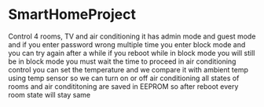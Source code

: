 # SmartHomeProject
Control 4 rooms, TV and air conditioning it has admin mode and guest mode and if you enter password wrong multiple time you enter block mode and you can try again after a while
if you reboot while in block mode you will still be in block mode you must wait the time to proceed 
in air conditioning control you can set the temperature and we compare it with ambient temp using temp sensor so we can turn on or off air conditioning
all states of rooms and air condititoning are saved in EEPROM so after reboot every room state will stay same
